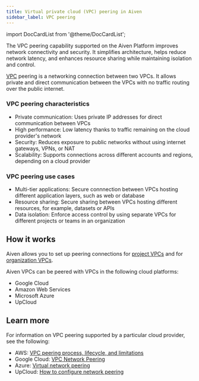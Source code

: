 ```yaml
---
title: Virtual private cloud (VPC) peering in Aiven
sidebar_label: VPC peering
---
```


import DocCardList from '@theme/DocCardList';

The VPC peering capability supported on the Aiven Platform improves network connectivity and security. It simplifies architecture, helps reduce network latency, and enhances resource sharing while maintaining isolation and control.

[VPC](/docs/platform/concepts/vpcs) peering is a networking connection between two VPCs.
It allows private and direct communication between the VPCs with no traffic routing over
the public internet.

### VPC peering characteristics

- Private communication:  Uses private IP addresses for direct communication between VPCs
- High performance: Low latency thanks to traffic remaining on the cloud provider's network
- Security: Reduces exposure to public networks without using internet gateways, VPNs, or
  NAT
- Scalability: Supports connections across different accounts and regions, depending on a
  cloud provider

### VPC peering use cases

- Multi-tier applications: Secure connnection between VPCs hosting different application
  layers, such as web or database
- Resource sharing: Secure sharing between VPCs hosting different resources,
  for example, datasets or APIs
- Data isolation: Enforce access control by using separate VPCs for different projects or
  teams in an organization

## How it works

Aiven allows you to set up peering connections for
[project VPCs](/docs/platform/concepts/vpcs#project-vpcs)
and for [organization VPCs](/docs/platform/concepts/vpcs#vpc-types).

<DocCardList />

Aiven VPCs can be peered with VPCs in the following cloud platforms:

- Google Cloud
- Amazon Web Services
- Microsoft Azure
- UpCloud

## Learn more

For information on VPC peering supported by a particular cloud provider, see the following:

- AWS: [VPC peering process, lifecycle, and limitations](https://docs.aws.amazon.com/vpc/latest/peering/vpc-peering-basics.html)
- Google Cloud: [VPC Network Peering](https://cloud.google.com/vpc/docs/vpc-peering)
- Azure: [Virtual network peering](https://learn.microsoft.com/en-us/azure/virtual-network/virtual-network-peering-overview)
- UpCloud: [How to configure network peering](https://upcloud.com/docs/guides/configure-network-peering/)
